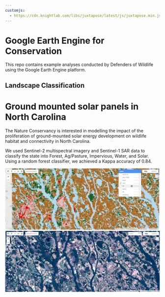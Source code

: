 ```yaml
---
customjs:
  - https://cdn.knightlab.com/libs/juxtapose/latest/js/juxtapose.min.js 
---
```

# Google Earth Engine for Conservation

This repo contains example analyses conducted by Defenders of Wildlife using the Google Earth Engine platform.

## Landscape Classification
# Ground mounted solar panels in North Carolina

The Nature Conservancy is interested in modelling the impact of the proliferation of ground-mounted solar energy development on wildlife habitat and connectivity in North Carolina.  

We used Sentinel-2 multispectral imagery and Sentinel-1 SAR data to classify the state into Forest, Ag/Pasture, Impervious, Water, and Solar.  Using a random forest classifier, we achieved a Kappa accuracy of 0.84.

<div id="NC-slider" class = "juxtapose" data-startingposition = "30%">
  <img src = "/nlcd.jpg" data-label = "Classification"/>
  <img src = "/S2.jpg" data-label = "Sentinel-2"/>
</div>

<link rel="stylesheet" href="https://cdn.knightlab.com/libs/juxtapose/latest/css/juxtapose.css">
